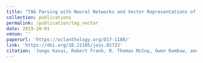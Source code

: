 ```yaml
---
title: "TAG Parsing with Neural Networks and Vector Representations of Supertags"
collection: publications
permalink: /publication/tag_vector
date: 2019-10-01
venue: ''
paperurl: 'https://aclanthology.org/D17-1180/'
link: 'https://doi.org/10.21105/joss.01722'
citation: 'Jungo Kasai, Robert Frank, R. Thomas McCoy, Owen Rambow, and Alexis Nasr. 2017. &quot;TAG Parsing with Neural Networks and Vector Representations of Supertags.&quot; <i>Proceedings of the Conference on Empirical Methods in Natural Language Processing (EMNLP)</i>'
---
```

